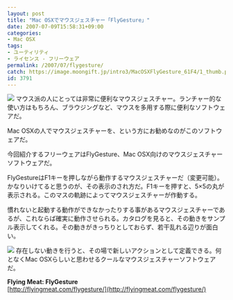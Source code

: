 ```yaml
---
layout: post
title: "Mac OSXでマウスジェスチャー「FlyGesture」"
date: 2007-07-09T15:58:31+09:00
categories:
- Mac OSX
tags: 
- ユーティリティ
- ライセンス - フリーウェア
permalink: /2007/07/flygesture/
catch: https://image.moongift.jp/intro3/MacOSXFlyGesture_61F4/1_thumb.png
id: 3791
---
```

[![](https://image.moongift.jp/intro3/MacOSXFlyGesture_61F4/2_thumb.png)](https://image.moongift.jp/intro3/MacOSXFlyGesture_61F4/22.png) マウス派の人にとっては非常に便利なマウスジェスチャー。ランチャー的な使い方はもちろん、ブラウジングなど、マウスを多用する際に便利なソフトウェアだ。   
  
Mac OSXの人でマウスジェスチャーを、という方にお勧めなのがこのソフトウェアだ。   
  
今回紹介するフリーウェアはFlyGesture、Mac OSX向けのマウスジェスチャーソフトウェアだ。   
  
<!--more-->  
  
FlyGestureはF1キーを押しながら動作するマウスジェスチャーだ（変更可能）。かなりいけてると思うのが、その表示のされ方だ。F1キーを押すと、5×5の丸が表示される。このマスの軌跡によってマウスジェスチャーが作動する。   
  
慣れないと起動する動作ができなかったりする事があるマウスジェスチャーであるが、これならば確実に動作させられる。カタログを見ると、その動きをサンプル表示してくれる。その動きがきっちりとしておらず、若干乱れる辺りが面白い。   
  
[![](https://image.moongift.jp/intro3/MacOSXFlyGesture_61F4/1_thumb.png)](https://image.moongift.jp/intro3/MacOSXFlyGesture_61F4/12.png) 存在しない動きを行うと、その場で新しいアクションとして定義できる。何となくMac OSXらしいと思わせるクールなマウスジェスチャーソフトウェアだ。   
  
**Flying Meat: FlyGesture**  
[http://flyingmeat.com/flygesture/](http://flyingmeat.com/flygesture/)